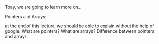 Toay, we are going to learn more on...

Pointers and Arrays:

at the end of this lecture, we should be able to explain without the help of google:
What are pointers?
What are arrays?
Difference between pointers and arrays.


